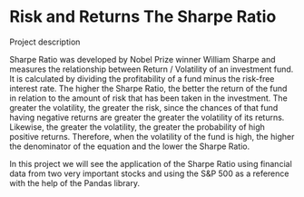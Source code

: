 # Risk and Returns The Sharpe Ratio

Project description

Sharpe Ratio was developed by Nobel Prize winner William Sharpe and measures the relationship between Return / Volatility of an investment fund. It is calculated by dividing the profitability of a fund minus the risk-free interest rate. The higher the Sharpe Ratio, the better the return of the fund in relation to the amount of risk that has been taken in the investment. The greater the volatility, the greater the risk, since the chances of that fund having negative returns are greater the greater the volatility of its returns. Likewise, the greater the volatility, the greater the probability of high positive returns. Therefore, when the volatility of the fund is high, the higher the denominator of the equation and the lower the Sharpe Ratio.

In this project we will see the application of the Sharpe Ratio using financial data from two very important stocks and using the S&P 500 as a reference with the help of the Pandas library.
